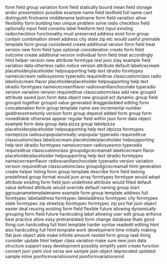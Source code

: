 form field group variation form field statically bound mean field storage andor presentation possible example name field textfield full name cant distinguish firstname middlename lastname form field variation allow flexibility form building two unique problem solve radio checkbox field optionally input field consists label freeform text input existing radiocheckbox functionality must preserved address exist form group contain combination street address city state zip etc would useful premade template form group considered create additional version form field treat version new form field type optional consideration create form field outcome create additional version individual form field treat accordingly html helper version new attribute formtype rest json stay example field variation data otherless radio notice version attribute default labelicecream placeholderplaceholder helpsupporting help text idradio formtypes nameicecream radiosyesnno typeradio requiredtrue classcustomclass radio labelicecream flavor placeholderplaceholder helpsupporting help text idradio formtypes nameicecreamflavor radiosvanillanchocolate typeradio version variation version requiredtrue classcustomclass add new groupid attribute saved json form data object new groupid act dynamic group field groupid together groupid value generated draggedadded editing form concatenation form group template name see incremental number gaddressstreetonly version form group depend added form group form noneditable otherwise appear regular field within json form data object example form data group data pizza group labelpizza placeholderplaceholder helpsupporting help text idpizza formtypes namepizza radiosunpopularnreally unpopular typeradio requiredtrue classcustomclass labelicecream placeholderplaceholder helpsupporting help text idradio formtypes nameicecream radiosyesnno typeradio requiredtrue classcustomclass groupidgicecreamall labelicecream flavor placeholderplaceholder helpsupporting help text idradio formtypes nameicecreamflavor radiosvanillanchocolate typeradio version variation version requiredtrue classcustomclass groupidgicecreamall html generation create helper listing form group template describe form field belong predefined group format would json array formtypes formtype would adopt attribute existing form field json undefined attribute would filled default value defined attribute would override default naming group start ggroupnametemplatename example form group template address full formtypec labeladdress formtypec labeladdress formtypec city formtypes state formtypec zip streetzip formtypec formtypec zip pro flat json object easier deal reusing existing form field flexible future allowing dynamically grouping form field future hardcoding label allowing user edit group enforce best practice allow easy pretranslated form change database thats good thing con hardcoding full html template harder syntax readedit editing html also hardcoding full html template work development time initially making flat json object able make infinite amount nested form group task thing consider update html helper class variation make sure new json data structure support easy development possibly simplify yaml create function convert json yaml vice versa see sample json object deprecated updated sample inline jsonformvariationsmd jsonformvariationsmd